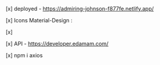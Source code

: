 [x] deployed - https://admiring-johnson-f877fe.netlify.app/

[x] Icons Material-Design :

[x] <link href="https://fonts.googleapis.com/icon?family=Material+Icons"
      rel="stylesheet">  

[x] API - https://developer.edamam.com/

[x] npm i axios